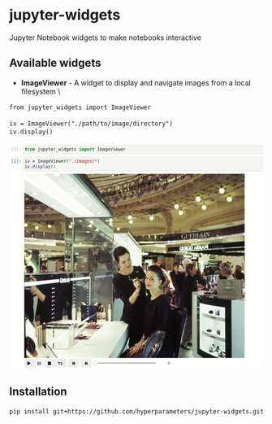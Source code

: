 # jupyter-widgets
Jupyter Notebook widgets to make notebooks interactive

## Available widgets
- **ImageViewer** - A widget to display and navigate images from a local filesystem \
```
from jupyter_widgets import ImageViewer

iv = ImageViewer("./path/to/image/directory")
iv.display()
```
![demo](./resources/imageviewer.gif)


## Installation

``` 
pip install git+https://github.com/hyperparameters/jupyter-widgets.git
```
